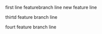 first line
featurebranch line
new feature line

thirtd feature branch line



fourt feature branch line


